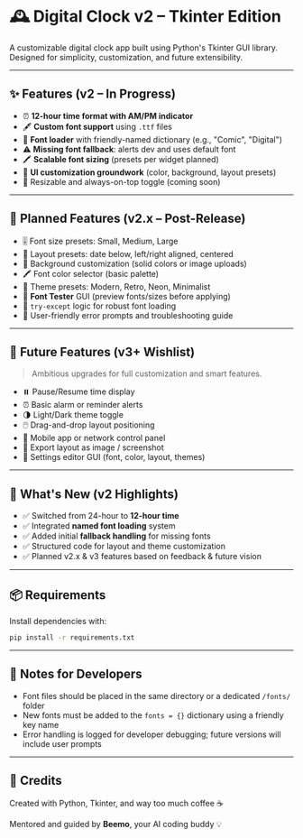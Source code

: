 # 🕰️ Digital Clock v2 – Tkinter Edition

A customizable digital clock app built using Python's Tkinter GUI library. Designed for simplicity, customization, and future extensibility.

---

## ✨ Features (v2 – In Progress)

* ⏰ **12-hour time format with AM/PM indicator**
* 🖋️ **Custom font support** using `.ttf` files
* 📂 **Font loader** with friendly-named dictionary (e.g., "Comic", "Digital")
* ⚠️ **Missing font fallback**: alerts dev and uses default font
* 🖍️ **Scalable font sizing** (presets per widget planned)
* 🎨 **UI customization groundwork** (color, background, layout presets)
* 📐 Resizable and always-on-top toggle (coming soon)

---

## 🚧 Planned Features (v2.x – Post-Release)

* 🎚️ Font size presets: Small, Medium, Large
* 🧭 Layout presets: date below, left/right aligned, centered
* 🌈 Background customization (solid colors or image uploads)
* 🖍️ Font color selector (basic palette)
* 🎨 Theme presets: Modern, Retro, Neon, Minimalist
* 👀 **Font Tester** GUI (preview fonts/sizes before applying)
* 🧪 `try-except` logic for robust font loading
* 📘 User-friendly error prompts and troubleshooting guide

---

## 🌟 Future Features (v3+ Wishlist)

> Ambitious upgrades for full customization and smart features.

* ⏸️ Pause/Resume time display
* ⏰ Basic alarm or reminder alerts
* 🌗 Light/Dark theme toggle
* 🖱️ Drag-and-drop layout positioning
* 📱 Mobile app or network control panel
* 📸 Export layout as image / screenshot
* 🔧 Settings editor GUI (font, color, layout, themes)

---

## 📌 What's New (v2 Highlights)

* ✅ Switched from 24-hour to **12-hour time**
* ✅ Integrated **named font loading** system
* ✅ Added initial **fallback handling** for missing fonts
* ✅ Structured code for layout and theme customization
* ✅ Planned v2.x & v3 features based on feedback & future vision

---

## 📦 Requirements

Install dependencies with:

```bash
pip install -r requirements.txt
```

---

## 🧠 Notes for Developers

* Font files should be placed in the same directory or a dedicated `/fonts/` folder
* New fonts must be added to the `fonts = {}` dictionary using a friendly key name
* Error handling is logged for developer debugging; future versions will include user prompts

---

## 🙌 Credits

Created with Python, Tkinter, and way too much coffee ☕

Mentored and guided by **Beemo**, your AI coding buddy 💡